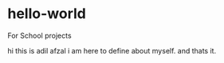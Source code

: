 # hello-world
For School projects

hi this is adil afzal i am here to define about myself. and thats it.
